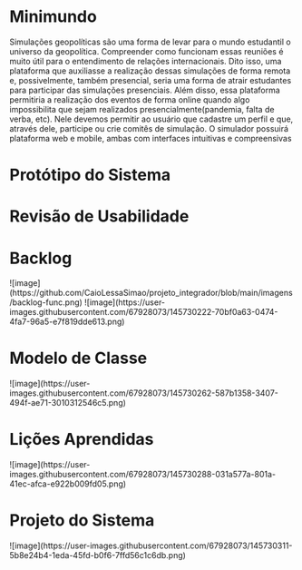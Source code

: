 <h1> Minimundo </h1>
  Simulações geopolíticas são uma forma de levar para o mundo estudantil
o universo da geopolítica. Compreender como funcionam essas reuniões é
muito útil para o entendimento de relações internacionais. Dito isso, uma
plataforma que auxiliasse a realização dessas simulações de forma remota
e, possivelmente, também presencial, seria uma forma de atrair
estudantes para participar das simulações presenciais. Além disso, essa
plataforma permitiria a realização dos eventos de forma online quando
algo impossibilita que sejam realizados presencialmente(pandemia, falta
de verba, etc). Nele devemos permitir ao usuário que cadastre um perfil e
que, através dele, participe ou crie comitês de simulação. O simulador
possuirá plataforma web e mobile, ambas com interfaces intuitivas e
compreensivas
  
<h1> Protótipo do Sistema </h1>
  
  
<h1> Revisão de Usabilidade </h1>
  
<h1> Backlog </h1>
  ![image](https://github.com/CaioLessaSimao/projeto_integrador/blob/main/imagens/backlog-func.png)
  ![image](https://user-images.githubusercontent.com/67928073/145730222-70bf0a63-0474-4fa7-96a5-e7f819dde613.png)

<h1> Modelo de Classe</h1>
  ![image](https://user-images.githubusercontent.com/67928073/145730262-587b1358-3407-494f-ae71-3010312546c5.png)

 <h1> Lições Aprendidas</h1>
  ![image](https://user-images.githubusercontent.com/67928073/145730288-031a577a-801a-41ec-afca-e922b009fd05.png)

 <h1> Projeto do Sistema </h1>
   ![image](https://user-images.githubusercontent.com/67928073/145730311-5b8e24b4-1eda-45fd-b0f6-7ffd56c1c6db.png)
